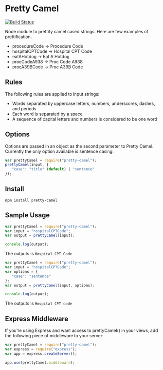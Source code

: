 # Pretty Camel
[![Build Status](https://secure.travis-ci.org/softek/pretty-camel.png?branch=master)](http://travis-ci.org/softek/pretty-camel)

Node module to prettify camel cased strings. Here are few examples of prettification.
* procedureCode -> Procedure Code
* hospitalCPTCode -> Hospital CPT Code
* eatAHotdog -> Eat A Hotdog
* procCodeA938 -> Proc Code A938
* procA39BCode -> Proc A39B Code

## Rules
The following rules are applied to input strings:
* Words separated by uppercase letters, numbers, underscores, dashes, and periods
* Each word is separated by a space
* A sequence of capital letters and numbers is considered to be one word

## Options
Options are passed in an object as the second parameter to Pretty Camel. Currently the only option available is sentence casing. 
```javascript
var prettyCamel = require("pretty-camel");
prettyCamel(input, {
   "case": "title" (default) | "sentence"
});
```

## Install
```
npm install pretty-camel
```

## Sample Usage

```javascript
var prettyCamel = require("pretty-camel");
var input = "hospitalCPTCode";
var output = prettyCamel(input);

console.log(output);
```
The outputs is ```Hospital CPT Code```

```javascript
var prettyCamel = require("pretty-camel");
var input = "hospitalCPTCode";
var options = {
   "case": "sentence" 
};
var output = prettyCamel(input, options);

console.log(output);
```
The outputs is ```Hospital CPT code```

## Express Middleware
If you're using Express and want access to prettyCamel() in your views, add the following piece of middleware to your server:

```javascript
var prettyCamel = require("pretty-camel");
var express = require("express");
var app = express.createServer();

app.use(prettyCamel.middleware);
```
